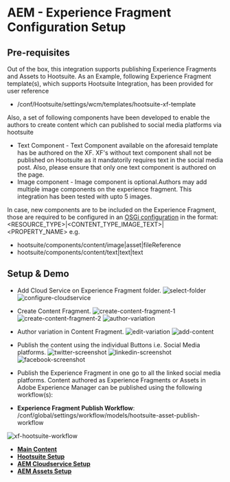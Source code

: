 # AEM - Experience Fragment Configuration Setup

## Pre-requisites

Out of the box, this integration supports publishing Experience Fragments and Assets to Hootsuite. As an Example, following Experience Fragment template(s), which supports Hootsuite Integration, has been provided for user reference
+ /conf/Hootsuite/settings/wcm/templates/hootsuite-xf-template

Also, a set of following components have been developed to enable the authors to create content which can published to social media platforms via hootsuite
+ Text Component - Text Component available on the aforesaid template has be authored on the XF. XF's without text component shall not be published on Hootsuite as it mandatorily requires text in the social media post. Also, please ensure that only one text component is authored on the page.
+ Image component - Image component is optional.Authors may add multiple image components on the experience fragment. This integration has been tested with upto 5 images.

In case, new components are to be included on the Experience Fragment, those are required to be configured in an [OSGi configuration](http://localhost:4502/system/console/configMgr/com.adobe.core.hootsuite.integration.internal.services.MessageServiceImpl) in the format: <RESOURCE_TYPE>|<CONTENT_TYPE_IMAGE_TEXT>|<PROPERTY_NAME> e.g. 
+ hootsuite/components/content/image|asset|fileReference
+ hootsuite/components/content/text|text|text

## Setup & Demo

+ Add Cloud Service on Experience Fragment folder.
![select-folder](./images/xf/xf-1.png)
![configure-cloudservice](./images/xf/xf-2.png)

+ Create Content Fragment.
![create-content-fragment-1](./images/xf/xf-3.png)
![create-content-fragment-2](./images/xf/xf-4.png)
![author-variation](./images/xf/xf-5.png)

+ Author variation in Content Fragment.
![edit-variation](./images/xf/xf-6.png)
![add-content](./images/xf/xf-7.png)

+ Publish the content using the individual Buttons i.e. Social Media platforms.
![twitter-screenshot](./images/xf/xf-8.png)
![linkedin-screenshot](./images/xf/xf-9.png)
![facebook-screenshot](./images/xf/xf-10.png)

+ Publish the Experience Fragment in one go to all the linked social media platforms. Content authored as Experience Fragments or Assets in Adobe Experience Manager can be published using the following workflow(s):

* **Experience Fragment Publish Workflow**: /conf/global/settings/workflow/models/hootsuite-asset-publish-workflow
  
![xf-hootsuite-workflow](./images/xf/xf-11.png)

* **[Main Content](../README.md)**
* **[Hootsuite Setup](./HOOTSUITE_SETP.md)**
* **[AEM Cloudservice Setup](./AEM_CLOUDSERVICES_SETUP.md)**
* **[AEM Assets Setup](./AEM_ASSETS_SETUP.md)**